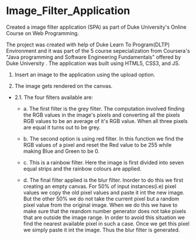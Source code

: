 # Image_Filter_Application
Created a image filter application (SPA) as part of Duke University's Online Course on Web Programming. 

The project was created with help of Duke Learn To Program(DLTP) Environment and it was part of the 5 course sepecialization from Coursera's "Java programming and Software Engineering Fundamentals" offered by Duke University . The application was built using HTML5, CSS3, and JS. 
1. Insert an image to the application using the upload option. 

2. The image gets rendered on the canvas. 

- 2.1. The four filters available are:

   - a. The first filter is the grey filter. The computation involved finding the RGB values in the image's pixels and converting all the pixels RGB values to be an average of it's RGB value. When all three pixels are equal it turns out to be grey. 
 
  - b. The second option is using red filter. In this function we find the RGB values of a pixel and reset the Red value to be 255 while making Blue and Green to be 0. 

  - c. This is a rainbow filter. Here the image is first divided into seven equal strips and the rainbow colours are applied. 

  - d. The final filter applied is the blur filter. Inorder to do this we first creating an empty canvas. For 50% of input instances(i.e) pixel values we copy the old pixel values and paste it int the new image. But the other 50% we do not take the current pixel but a random pixel value from the original image. When we do this we have to make sure that the reandom number generator does not take pixels that are outside the image range. In order to avoid this situation we find the nearest available pixel in such a case. Once we get this pixel we simply paste it int the image. Thus the blur filter is generated. 
